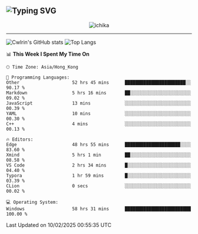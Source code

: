 ![Typing SVG](https://readme-typing-svg.demolab.com?font=Jost&size=24&pause=1000&color=7799EE&vCenter=true&multiline=true&random=false&width=435&height=100&lines=Hi+there;I'm+Sakurakouji+Nanaha;You+can+also+tell+me+Cwlrin%E2%98%86)
---
<p align="center">
  <img src="https://dlink.host/1drv/aHR0cHM6Ly8xZHJ2Lm1zL2kvYy9iZGU1MWU2MjVlZjhmY2M1L0VZa0hZVThWUnJGSHRIWVUxT1JwbVFjQllOU2t6cVNTVER0TXliYkNqOExhY1E_ZT10UUtFSkw.png" alt="ichika" border="0" />
</p>

---
![Cwlrin's GitHub stats](https://github-readme-stats.vercel.app/api?username=cwlrin&show_icons=true&theme=buefy)
![Top Langs](https://github-readme-stats.vercel.app/api/top-langs/?username=cwlrin&layout=compact&hide=html,css)

<!--START_SECTION:waka-->
📊 **This Week I Spent My Time On** 

```text
🕑︎ Time Zone: Asia/Hong_Kong

💬 Programming Languages: 
Other                    52 hrs 45 mins      ███████████████████████░░   90.17 % 
Markdown                 5 hrs 16 mins       ██░░░░░░░░░░░░░░░░░░░░░░░   09.02 % 
JavaScript               13 mins             ░░░░░░░░░░░░░░░░░░░░░░░░░   00.39 % 
YAML                     10 mins             ░░░░░░░░░░░░░░░░░░░░░░░░░   00.30 % 
C++                      4 mins              ░░░░░░░░░░░░░░░░░░░░░░░░░   00.13 % 

🔥 Editors: 
Edge                     48 hrs 55 mins      █████████████████████░░░░   83.60 % 
Xmind                    5 hrs 1 min         ██░░░░░░░░░░░░░░░░░░░░░░░   08.58 % 
VS Code                  2 hrs 34 mins       █░░░░░░░░░░░░░░░░░░░░░░░░   04.40 % 
Typora                   1 hr 59 mins        █░░░░░░░░░░░░░░░░░░░░░░░░   03.39 % 
CLion                    0 secs              ░░░░░░░░░░░░░░░░░░░░░░░░░   00.02 % 

💻 Operating System: 
Windows                  58 hrs 31 mins      █████████████████████████   100.00 % 
```


 Last Updated on 10/02/2025 00:55:35 UTC
<!--END_SECTION:waka-->
